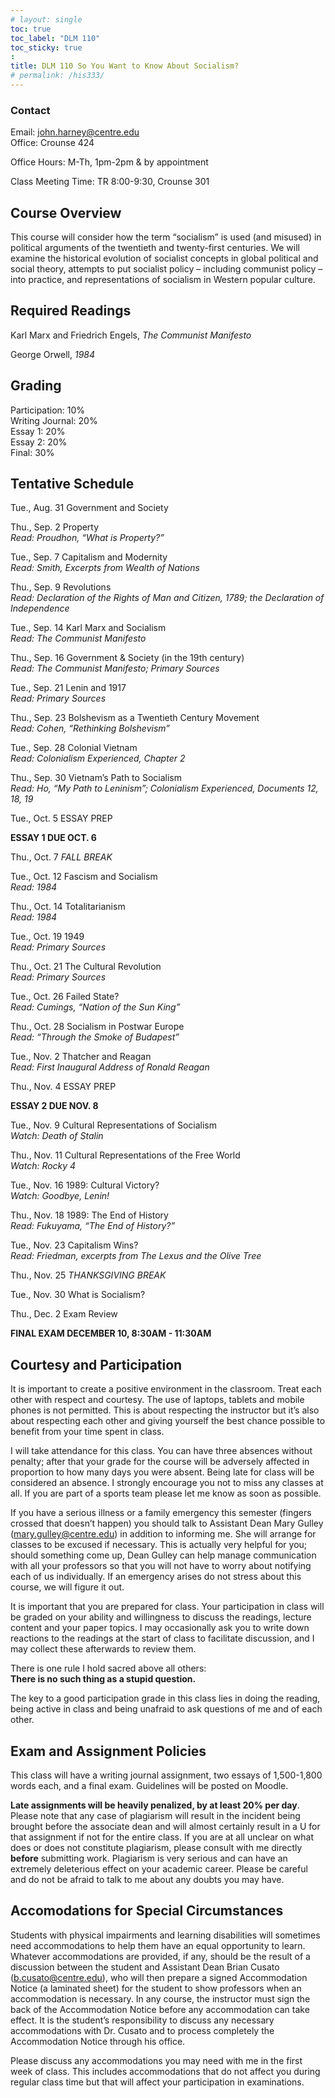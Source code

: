 ```yaml
---
# layout: single
toc: true
toc_label: "DLM 110"
toc_sticky: true
:
title: DLM 110 So You Want to Know About Socialism?
# permalink: /his333/
---
```


### Contact

Email: john.harney@centre.edu  
Office: Crounse 424  
  
Office Hours: M-Th, 1pm-2pm & by appointment  

Class Meeting Time: TR 8:00-9:30, Crounse 301  


## Course Overview

This course will consider how the term “socialism” is used (and misused) in political arguments of the twentieth and twenty-first centuries. We will examine the historical evolution of socialist concepts in global political and social theory, attempts to put socialist policy – including communist policy – into practice, and representations of socialism in Western popular culture.

## Required Readings

Karl Marx and Friedrich Engels, *The Communist Manifesto* 

George Orwell, *1984*

## Grading

Participation: 10%    
Writing Journal: 20%    
Essay 1: 20%    
Essay 2: 20%      
Final: 30%    

## Tentative Schedule

Tue., Aug. 31 Government and Society  

Thu., Sep. 2 Property  
*Read: Proudhon, “What is Property?”*  

Tue., Sep. 7 Capitalism and Modernity  
*Read: Smith, Excerpts from Wealth of Nations*  

Thu., Sep. 9 Revolutions  
*Read: Declaration of the Rights of Man and Citizen, 1789; the Declaration of Independence*  

Tue., Sep. 14 Karl Marx and Socialism  
*Read: The Communist Manifesto*  

Thu., Sep. 16 Government & Society (in the 19th century)   
*Read: The Communist Manifesto; Primary Sources*  

Tue., Sep. 21 Lenin and 1917  
*Read: Primary Sources*  

Thu., Sep. 23 Bolshevism as a Twentieth Century Movement  
*Read: Cohen, “Rethinking Bolshevism”*  

Tue., Sep. 28 Colonial Vietnam  
*Read: Colonialism Experienced, Chapter 2*  

Thu., Sep. 30 Vietnam’s Path to Socialism  
*Read: Ho, “My Path to Leninism”; Colonialism Experienced, Documents 12, 18, 19*  

Tue., Oct. 5 ESSAY PREP    

**ESSAY 1 DUE OCT. 6**  

Thu., Oct. 7 *FALL BREAK*  

Tue., Oct. 12 Fascism and Socialism  
*Read: 1984*  

Thu., Oct. 14 Totalitarianism   
*Read: 1984*  

Tue., Oct. 19 1949  
*Read: Primary Sources*  

Thu., Oct. 21 The Cultural Revolution  
*Read: Primary Sources*  

Tue., Oct. 26 Failed State?  
*Read: Cumings, “Nation of the Sun King”*  

Thu., Oct. 28 Socialism in Postwar Europe  
*Read: “Through the Smoke of Budapest”*  

Tue., Nov. 2 Thatcher and Reagan  
*Read: First Inaugural Address of Ronald Reagan*  

Thu., Nov. 4 ESSAY PREP    

**ESSAY 2 DUE NOV. 8**  

Tue., Nov. 9 Cultural Representations of Socialism  
*Watch: Death of Stalin*  

Thu., Nov. 11 Cultural Representations of the Free World  
*Watch: Rocky 4*  

Tue., Nov. 16 1989: Cultural Victory?  
*Watch: Goodbye, Lenin!*  

Thu., Nov. 18 1989: The End of History  
*Read: Fukuyama, “The End of History?”*  

Tue., Nov. 23 Capitalism Wins?  
*Read: Friedman, excerpts from The Lexus and the Olive Tree*  

Thu., Nov. 25 *THANKSGIVING BREAK*  

Tue., Nov. 30 What is Socialism?  

Thu., Dec. 2 Exam Review  

**FINAL EXAM DECEMBER 10, 8:30AM - 11:30AM**


## Courtesy and Participation

It is important to create a positive environment in the classroom. Treat each other with respect and courtesy. The use of laptops, tablets and mobile phones is not permitted. This is about respecting the instructor but it’s also about respecting each other and giving yourself the best chance possible to benefit from your time spent in class.

I will take attendance for this class. You can have three absences without penalty; after that your grade for the course will be adversely affected in proportion to how many days you were absent. Being late for class will be considered an absence. I strongly encourage you not to miss any classes at all. If you are part of a sports team please let me know as soon as possible. 

If you have a serious illness or a family emergency this semester (fingers crossed that doesn’t happen) you should talk to Assistant Dean Mary Gulley (mary.gulley@centre.edu) in addition to informing me. She will arrange for classes to be excused if necessary. This is actually very helpful for you; should something come up, Dean Gulley can help manage communication with all your professors so that you will not have to worry about notifying each of us individually. If an emergency arises do not stress about this course, we will figure it out.

It is important that you are prepared for class. Your participation in class will be graded on your ability and willingness to discuss the readings, lecture content and your paper topics. I may occasionally ask you to write down reactions to the readings at the start of class to facilitate discussion, and I may collect these afterwards to review them.

There is one rule I hold sacred above all others:  
 **There is no such thing as a stupid question.**

The key to a good participation grade in this class lies in doing the reading, being active in class and being unafraid to ask questions of me and of each other.

## Exam and Assignment Policies

This class will have a writing journal assignment, two essays of 1,500-1,800 words each, and a final exam. Guidelines will be posted on Moodle. 

**Late assignments will be heavily penalized, by at least 20% per day**. Please note that any case of plagiarism will result in the incident being brought before the associate dean and will almost certainly result in a U for that assignment if not for the entire class. If you are at all unclear on what does or does not constitute plagiarism, please consult with me directly **before** submitting work. Plagiarism is very serious and can have an extremely deleterious effect on your academic career. Please be careful and do not be afraid to talk to me about any doubts you may have.

## Accomodations for Special Circumstances

Students with physical impairments and learning disabilities will sometimes need accommodations to help them have an equal opportunity to learn. Whatever accommodations are provided, if any, should be the result of a discussion between the student and Assistant Dean Brian Cusato (b.cusato@centre.edu), who will then prepare a signed Accommodation Notice (a laminated sheet) for the student to show professors when an accommodation is necessary. In any course, the instructor must sign the back of the Accommodation Notice before any accommodation can take effect. It is the student’s responsibility to discuss any necessary accommodations with Dr. Cusato and to process completely the Accommodation Notice through his office.

Please discuss any accommodations you may need with me in the first week of class. This includes accommodations that do not affect you during regular class time but that will affect your participation in examinations.